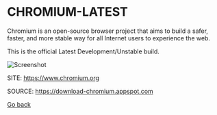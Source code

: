# CHROMIUM-LATEST

 Chromium is an open-source browser project that aims to build a 
 safer, faster, and more stable way for all Internet users to 
 experience the web. 
 
 This is the official Latest Development/Unstable build.
 
 ![Screenshot](https://upload.wikimedia.org/wikipedia/commons/6/6a/Chromium_96_Wikipedia_page_%28ungoogled-chromium%29_screenshot.png)
 
 SITE: https://www.chromium.org

 SOURCE: https://download-chromium.appspot.com

 [Go back](https://portable-linux-apps.github.io/apps.html)

